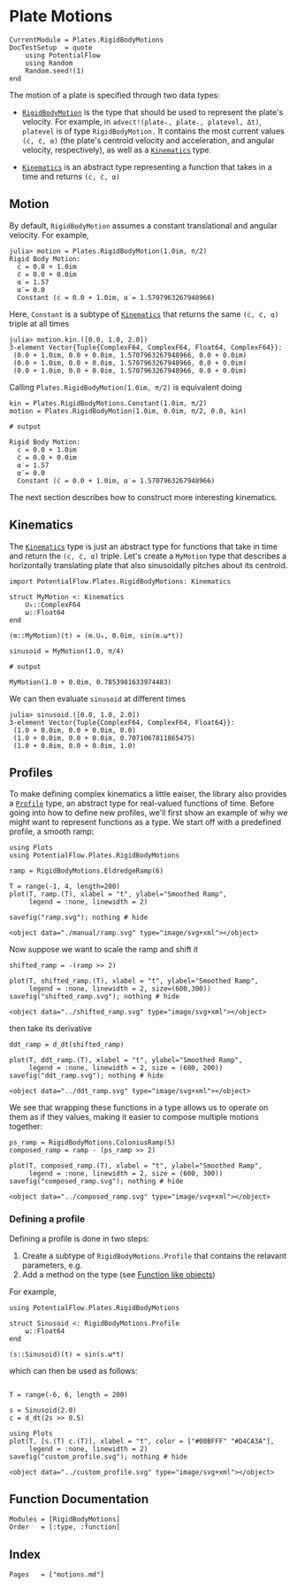 # Plate Motions

```@meta
CurrentModule = Plates.RigidBodyMotions
DocTestSetup  = quote
    using PotentialFlow
    using Random
    Random.seed!(1)
end
```

The motion of a plate is specified through two data types:
- [`RigidBodyMotion`](@ref) is the type that should be used to represent the
  plate's velocity.  For example, in `advect!(plate₊, plate₋,
  platevel, Δt)`, `platevel` is of type `RigidBodyMotion.` It contains the most
  current values `(ċ, c̈, α̇)` (the plate's centroid velocity and
  acceleration, and angular velocity, respectively), as well as a
  [`Kinematics`](@ref) type.

- [`Kinematics`](@ref) is an abstract type representing a function
  that takes in a time and returns `(ċ, c̈, α̇)`

## Motion

By default, `RigidBodyMotion` assumes a constant translational and angular velocity.
For example,
```jldoctest constant
julia> motion = Plates.RigidBodyMotion(1.0im, π/2)
Rigid Body Motion:
  ċ = 0.0 + 1.0im
  c̈ = 0.0 + 0.0im
  α̇ = 1.57
  α̈ = 0.0
  Constant (ċ = 0.0 + 1.0im, α̇ = 1.5707963267948966)
```
Here, `Constant` is a subtype of [`Kinematics`](@ref) that returns the same `(ċ, c̈, α̇)` triple at all times
```jldoctest constant
julia> motion.kin.([0.0, 1.0, 2.0])
3-element Vector{Tuple{ComplexF64, ComplexF64, Float64, ComplexF64}}:
 (0.0 + 1.0im, 0.0 + 0.0im, 1.5707963267948966, 0.0 + 0.0im)
 (0.0 + 1.0im, 0.0 + 0.0im, 1.5707963267948966, 0.0 + 0.0im)
 (0.0 + 1.0im, 0.0 + 0.0im, 1.5707963267948966, 0.0 + 0.0im)

```
Calling `Plates.RigidBodyMotion(1.0im, π/2)` is equivalent doing
```jldoctest
kin = Plates.RigidBodyMotions.Constant(1.0im, π/2)
motion = Plates.RigidBodyMotion(1.0im, 0.0im, π/2, 0.0, kin)

# output

Rigid Body Motion:
  ċ = 0.0 + 1.0im
  c̈ = 0.0 + 0.0im
  α̇ = 1.57
  α̈ = 0.0
  Constant (ċ = 0.0 + 1.0im, α̇ = 1.5707963267948966)
```
The next section describes how to construct more interesting kinematics.

## Kinematics

The [`Kinematics`](@ref) type is just an abstract type for functions
that take in time and return the `(ċ, c̈, α̇)` triple.  Let's create a
`MyMotion` type that describes a horizontally translating plate that
also sinusoidally pitches about its centroid.
```jldoctest sinusoidal
import PotentialFlow.Plates.RigidBodyMotions: Kinematics

struct MyMotion <: Kinematics
    U₀::ComplexF64
    ω::Float64
end

(m::MyMotion)(t) = (m.U₀, 0.0im, sin(m.ω*t))

sinusoid = MyMotion(1.0, π/4)

# output

MyMotion(1.0 + 0.0im, 0.7853981633974483)
```
We can then evaluate `sinusoid` at different times
```jldoctest sinusoidal
julia> sinusoid.([0.0, 1.0, 2.0])
3-element Vector{Tuple{ComplexF64, ComplexF64, Float64}}:
 (1.0 + 0.0im, 0.0 + 0.0im, 0.0)
 (1.0 + 0.0im, 0.0 + 0.0im, 0.7071067811865475)
 (1.0 + 0.0im, 0.0 + 0.0im, 1.0)

```

## Profiles

To make defining complex kinematics a little eaiser, the library also
provides a [`Profile`](@ref) type, an abstract type for
real-valued functions of time.
Before going into how to define new profiles, we'll first show an
example of why we might want to represent functions as a type.
We start off with a predefined profile, a smooth ramp:
```@example ramp
using Plots
using PotentialFlow.Plates.RigidBodyMotions

ramp = RigidBodyMotions.EldredgeRamp(6)

T = range(-1, 4, length=200)
plot(T, ramp.(T), xlabel = "t", ylabel="Smoothed Ramp",
     legend = :none, linewidth = 2)

savefig("ramp.svg"); nothing # hide
```
```@raw html
<object data="./manual/ramp.svg" type="image/svg+xml"></object>
```
Now suppose we want to scale the ramp and shift it
```@example ramp
shifted_ramp = -(ramp >> 2)

plot(T, shifted_ramp.(T), xlabel = "t", ylabel="Smoothed Ramp",
     legend = :none, linewidth = 2, size=(600,300))
savefig("shifted_ramp.svg"); nothing # hide
```
```@raw html
<object data="../shifted_ramp.svg" type="image/svg+xml"></object>
```
then take its derivative
```@example ramp
ddt_ramp = d_dt(shifted_ramp)

plot(T, ddt_ramp.(T), xlabel = "t", ylabel="Smoothed Ramp",
     legend = :none, linewidth = 2, size = (600, 200))
savefig("ddt_ramp.svg"); nothing # hide
```
```@raw html
<object data="../ddt_ramp.svg" type="image/svg+xml"></object>
```
We see that wrapping these functions in a type allows us to operate on
them as if they values, making it easier to compose multiple motions together:
```@example ramp
ps_ramp = RigidBodyMotions.ColoniusRamp(5)
composed_ramp = ramp - (ps_ramp >> 2)

plot(T, composed_ramp.(T), xlabel = "t", ylabel="Smoothed Ramp",
     legend = :none, linewidth = 2, size = (600, 300))
savefig("composed_ramp.svg"); nothing # hide
```
```@raw html
<object data="../composed_ramp.svg" type="image/svg+xml"></object>
```

### Defining a profile

Defining a profile is done in two steps:

1. Create a subtype of `RigidBodyMotions.Profile` that contains the relavant parameters, e.g.
2. Add a method on the type (see [Function like objects](https://docs.julialang.org/en/stable/manual/methods/#Function-like-objects-1))

For example,
```@example custom_profile
using PotentialFlow.Plates.RigidBodyMotions

struct Sinusoid <: RigidBodyMotions.Profile
    ω::Float64
end

(s::Sinusoid)(t) = sin(s.ω*t)
```
which can then be used as follows:
```@example custom_profile

T = range(-6, 6, length = 200)

s = Sinusoid(2.0)
c = d_dt(2s >> 0.5)

using Plots
plot(T, [s.(T) c.(T)], xlabel = "t", color = ["#00BFFF" "#D4CA3A"],
     legend = :none, linewidth = 2)
savefig("custom_profile.svg"); nothing # hide
```
```@raw html
<object data="../custom_profile.svg" type="image/svg+xml"></object>
```

## Function Documentation

```@autodocs
Modules = [RigidBodyMotions]
Order   = [:type, :function]
```

## Index

```@index
Pages   = ["motions.md"]
```
